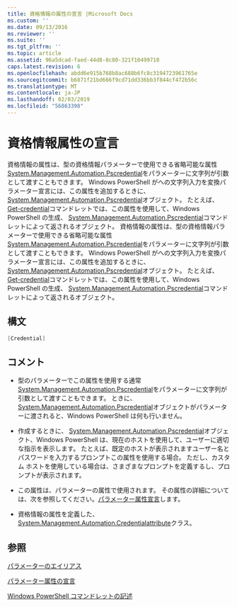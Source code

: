 ```yaml
---
title: 資格情報の属性の宣言 |Microsoft Docs
ms.custom: ''
ms.date: 09/13/2016
ms.reviewer: ''
ms.suite: ''
ms.tgt_pltfrm: ''
ms.topic: article
ms.assetid: 96a5dcad-faed-44d8-8c80-321f10499710
caps.latest.revision: 6
ms.openlocfilehash: abdd6e915b768b8ac688b6fc8c3194723961765e
ms.sourcegitcommit: b6871f21bd666f9cd71dd336bb3f844cf472b56c
ms.translationtype: MT
ms.contentlocale: ja-JP
ms.lasthandoff: 02/03/2019
ms.locfileid: "56863398"
---
```

# <a name="credential-attribute-declaration"></a>資格情報属性の宣言

資格情報の属性は、型の資格情報パラメーターで使用できる省略可能な属性[System.Management.Automation.Pscredential](/dotnet/api/System.Management.Automation.PSCredential)をパラメーターに文字列が引数として渡すこともできます。 Windows PowerShell がへの文字列入力を変換パラメーター宣言には、この属性を追加するときに、 [System.Management.Automation.Pscredential](/dotnet/api/System.Management.Automation.PSCredential)オブジェクト。 たとえば、 [Get-credential](/powershell/module/Microsoft.PowerShell.Security/Get-Credential)コマンドレットでは、この属性を使用して、Windows PowerShell の生成、 [System.Management.Automation.Pscredential](/dotnet/api/System.Management.Automation.PSCredential)コマンドレットによって返されるオブジェクト。
資格情報の属性は、型の資格情報パラメーターで使用できる省略可能な属性[System.Management.Automation.Pscredential](/dotnet/api/System.Management.Automation.PSCredential)をパラメーターに文字列が引数として渡すこともできます。 Windows PowerShell がへの文字列入力を変換パラメーター宣言には、この属性を追加するときに、 [System.Management.Automation.Pscredential](/dotnet/api/System.Management.Automation.PSCredential)オブジェクト。 たとえば、 [Get-credential](/powershell/module/Microsoft.PowerShell.Security/Get-Credential)コマンドレットでは、この属性を使用して、Windows PowerShell の生成、 [System.Management.Automation.Pscredential](/dotnet/api/System.Management.Automation.PSCredential)コマンドレットによって返されるオブジェクト。

## <a name="syntax"></a>構文

```csharp
[Credential]
```

## <a name="remarks"></a>コメント

- 型のパラメーターでこの属性を使用する通常[System.Management.Automation.Pscredential](/dotnet/api/System.Management.Automation.PSCredential)をパラメーターに文字列が引数として渡すこともできます。 ときに、 [System.Management.Automation.Pscredential](/dotnet/api/System.Management.Automation.PSCredential)オブジェクトがパラメーターに渡されると、Windows PowerShell は何も行いません。

- 作成するときに、 [System.Management.Automation.Pscredential](/dotnet/api/System.Management.Automation.PSCredential)オブジェクト、Windows PowerShell は、現在のホストを使用して、ユーザーに適切な指示を表示します。 たとえば、既定のホストが表示されますユーザー名とパスワードを入力するプロンプトこの属性を使用する場合。 ただし、カスタム ホストを使用している場合は、さまざまなプロンプトを定義するし、プロンプトが表示されます。

- この属性は、パラメーターの属性で使用されます。 その属性の詳細については、次を参照してください。[パラメーター属性宣言](./parameter-attribute-declaration.md)します。

- 資格情報の属性を定義した、 [System.Management.Automation.Credentialattribute](/dotnet/api/System.Management.Automation.CredentialAttribute)クラス。

## <a name="see-also"></a>参照

[パラメーターのエイリアス](./parameter-aliases.md)

[パラメーター属性の宣言](./parameter-attribute-declaration.md)

[Windows PowerShell コマンドレットの記述](./writing-a-windows-powershell-cmdlet.md)
